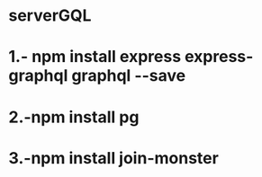 # serverGQL
# 1.- npm install express express-graphql graphql --save	
# 2.-npm install pg
# 3.-npm install join-monster
